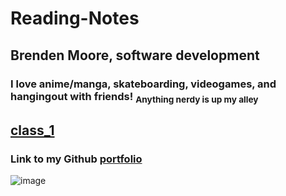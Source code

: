 # Reading-Notes

## Brenden Moore, software development

### I love anime/manga, skateboarding, videogames, and hangingout with friends! <sub>Anything nerdy is up my alley<sub/>

## [class_1](reading_notes_class_1.md)



### Link to my Github [portfolio](https://github.com/Brendeen)
![image](https://user-images.githubusercontent.com/112737001/193438269-f12b8d96-ae84-4f5c-a826-7fbc2992fac6.png)
